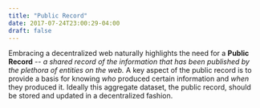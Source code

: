 ```yaml
---
title: "Public Record"
date: 2017-07-24T23:00:29-04:00
draft: false
---
```


Embracing a decentralized web naturally highlights the need for a **Public Record** _-- a shared record of the information that has been published by the plethora of entities on the web._ A key aspect of the public record is to provide a basis for knowing _who_ produced certain information and _when_ they produced it. Ideally this aggregate dataset, the public record, should be stored and updated in a decentralized fashion.

